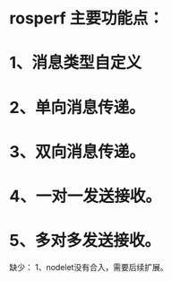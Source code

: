 # rosperf 主要功能点：
# 1、消息类型自定义
# 2、单向消息传递。
# 3、双向消息传递。
# 4、一对一发送接收。
# 5、多对多发送接收。

缺少：
1、nodelet没有合入，需要后续扩展。

